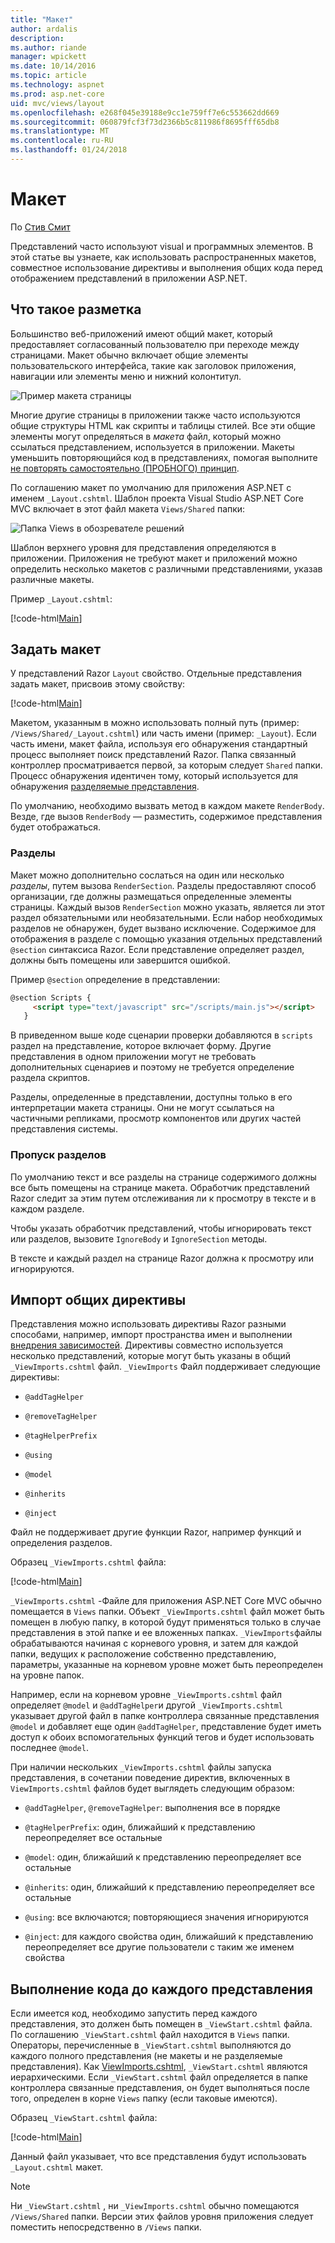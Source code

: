 ```yaml
---
title: "Макет"
author: ardalis
description: 
ms.author: riande
manager: wpickett
ms.date: 10/14/2016
ms.topic: article
ms.technology: aspnet
ms.prod: asp.net-core
uid: mvc/views/layout
ms.openlocfilehash: e268f045e39188e9cc1e759ff7e6c553662dd669
ms.sourcegitcommit: 060879fcf3f73d2366b5c811986f8695fff65db8
ms.translationtype: MT
ms.contentlocale: ru-RU
ms.lasthandoff: 01/24/2018
---
```

# <a name="layout"></a>Макет

По [Стив Смит](https://ardalis.com/)

Представлений часто используют visual и программных элементов. В этой статье вы узнаете, как использовать распространенных макетов, совместное использование директивы и выполнения общих кода перед отображением представлений в приложении ASP.NET.

## <a name="what-is-a-layout"></a>Что такое разметка

Большинство веб-приложений имеют общий макет, который предоставляет согласованный пользователю при переходе между страницами. Макет обычно включает общие элементы пользовательского интерфейса, такие как заголовок приложения, навигации или элементы меню и нижний колонтитул.

![Пример макета страницы](layout/_static/page-layout.png)

Многие другие страницы в приложении также часто используются общие структуры HTML как скрипты и таблицы стилей. Все эти общие элементы могут определяться в *макета* файл, который можно ссылаться представлением, используется в приложении. Макеты уменьшить повторяющийся код в представлениях, помогая выполните [не повторять самостоятельно (ПРОБНОГО) принцип](http://deviq.com/don-t-repeat-yourself/).

По соглашению макет по умолчанию для приложения ASP.NET с именем `_Layout.cshtml`. Шаблон проекта Visual Studio ASP.NET Core MVC включает в этот файл макета `Views/Shared` папки:

![Папка Views в обозревателе решений](layout/_static/web-project-views.png)

Шаблон верхнего уровня для представления определяются в приложении. Приложения не требуют макет и приложений можно определить несколько макетов с различными представлениями, указав различные макеты.

Пример `_Layout.cshtml`:

[!code-html[Main](../../common/samples/WebApplication1/Views/Shared/_Layout.cshtml?highlight=42,66)]

## <a name="specifying-a-layout"></a>Задать макет

У представлений Razor `Layout` свойство. Отдельные представления задать макет, присвоив этому свойству:

[!code-html[Main](../../common/samples/WebApplication1/Views/_ViewStart.cshtml?highlight=2)]

Макетом, указанным в можно использовать полный путь (пример: `/Views/Shared/_Layout.cshtml`) или часть имени (пример: `_Layout`). Если часть имени, макет файла, используя его обнаружения стандартный процесс выполняет поиск представлений Razor. Папка связанный контроллер просматривается первой, за которым следует `Shared` папки. Процесс обнаружения идентичен тому, который используется для обнаружения [разделяемые представления](partial.md).

По умолчанию, необходимо вызвать метод в каждом макете `RenderBody`. Везде, где вызов `RenderBody` — разместить, содержимое представления будет отображаться.

<a name="layout-sections-label"></a>

### <a name="sections"></a>Разделы

Макет можно дополнительно сослаться на один или несколько *разделы*, путем вызова `RenderSection`. Разделы предоставляют способ организации, где должны размещаться определенные элементы страницы. Каждый вызов `RenderSection` можно указать, является ли этот раздел обязательными или необязательными. Если набор необходимых разделов не обнаружен, будет вызвано исключение. Содержимое для отображения в разделе с помощью указания отдельных представлений `@section` синтаксиса Razor. Если представление определяет раздел, должны быть помещены или завершится ошибкой.

Пример `@section` определение в представлении:

```html
@section Scripts {
     <script type="text/javascript" src="/scripts/main.js"></script>
   }
   ```

В приведенном выше коде сценарии проверки добавляются в `scripts` раздел на представление, которое включает форму. Другие представления в одном приложении могут не требовать дополнительных сценариев и поэтому не требуется определение раздела скриптов.

Разделы, определенные в представлении, доступны только в его интерпретации макета страницы. Они не могут ссылаться на частичными репликами, просмотр компонентов или других частей представления системы.

### <a name="ignoring-sections"></a>Пропуск разделов

По умолчанию текст и все разделы на странице содержимого должны все быть помещены на странице макета. Обработчик представлений Razor следит за этим путем отслеживания ли к просмотру в тексте и в каждом разделе.

Чтобы указать обработчик представлений, чтобы игнорировать текст или разделов, вызовите `IgnoreBody` и `IgnoreSection` методы.

В тексте и каждый раздел на странице Razor должна к просмотру или игнорируются.

<a name="viewimports"></a>

## <a name="importing-shared-directives"></a>Импорт общих директивы

Представления можно использовать директивы Razor разными способами, например, импорт пространства имен и выполнении [внедрения зависимостей](dependency-injection.md). Директивы совместно используется несколько представлений, которые могут быть указаны в общий `_ViewImports.cshtml` файл. `_ViewImports` Файл поддерживает следующие директивы:

* `@addTagHelper`

* `@removeTagHelper`

* `@tagHelperPrefix`

* `@using`

* `@model`

* `@inherits`

* `@inject`

Файл не поддерживает другие функции Razor, например функций и определения разделов.

Образец `_ViewImports.cshtml` файла:

[!code-html[Main](../../common/samples/WebApplication1/Views/_ViewImports.cshtml)]

`_ViewImports.cshtml` -Файле для приложения ASP.NET Core MVC обычно помещается в `Views` папки. Объект `_ViewImports.cshtml` файл может быть помещен в любую папку, в которой будут применяться только в случае представления в этой папке и ее вложенных папках. `_ViewImports`файлы обрабатываются начиная с корневого уровня, и затем для каждой папки, ведущих к расположение собственно представлению, параметры, указанные на корневом уровне может быть переопределен на уровне папок.

Например, если на корневом уровне `_ViewImports.cshtml` файл определяет `@model` и `@addTagHelper`и другой `_ViewImports.cshtml` указывает другой файл в папке контроллера связанные представления `@model` и добавляет еще один `@addTagHelper`, представление будет иметь доступ к обоих вспомогательных функций тегов и будет использовать последнее `@model`.

При наличии нескольких `_ViewImports.cshtml` файлы запуска представления, в сочетании поведение директив, включенных в `ViewImports.cshtml` файлов будет выглядеть следующим образом:

* `@addTagHelper`, `@removeTagHelper`: выполнения все в порядке

* `@tagHelperPrefix`: один, ближайший к представлению переопределяет все остальные

* `@model`: один, ближайший к представлению переопределяет все остальные

* `@inherits`: один, ближайший к представлению переопределяет все остальные

* `@using`: все включаются; повторяющиеся значения игнорируются

* `@inject`: для каждого свойства один, ближайший к представлению переопределяет все другие пользователи с таким же именем свойства

<a name="viewstart"></a>

## <a name="running-code-before-each-view"></a>Выполнение кода до каждого представления

Если имеется код, необходимо запустить перед каждого представления, это должен быть помещен в `_ViewStart.cshtml` файла. По соглашению `_ViewStart.cshtml` файл находится в `Views` папки. Операторы, перечисленные в `_ViewStart.cshtml` выполняются до каждого полного представления (не макеты и не разделяемые представления). Как [ViewImports.cshtml](xref:mvc/views/layout#viewimports), `_ViewStart.cshtml` являются иерархическими. Если `_ViewStart.cshtml` файл определяется в папке контроллера связанные представления, он будет выполняться после того, определен в корне `Views` папку (если таковые имеются).

Образец `_ViewStart.cshtml` файла:

[!code-html[Main](../../common/samples/WebApplication1/Views/_ViewStart.cshtml)]

Данный файл указывает, что все представления будут использовать `_Layout.cshtml` макет.

> [!NOTE]
> Ни `_ViewStart.cshtml` , ни `_ViewImports.cshtml` обычно помещаются `/Views/Shared` папки. Версии этих файлов уровня приложения следует поместить непосредственно в `/Views` папки.
